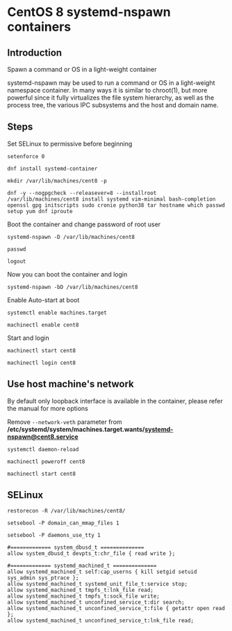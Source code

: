 # CentOS 8 systemd-nspawn containers

## Introduction
Spawn a command or OS in a light-weight container

systemd-nspawn may be used to run a command or OS in a light-weight namespace container. In many ways it is similar to chroot(1), but more powerful since it fully virtualizes the file system hierarchy, as well as the process tree, the various IPC subsystems and the host and domain name.

## Steps
Set SELinux to permissive before beginning

`setenforce 0`

`dnf install systemd-container`

`mkdir /var/lib/machines/cent8 -p`

`dnf -y --nogpgcheck --releasever=8 --installroot /var/lib/machines/cent8 install systemd vim-minimal bash-completion openssl gpg initscripts sudo cronie python38 tar hostname which passwd setup yum dnf iproute`

Boot the container and change password of root user

`systemd-nspawn -D /var/lib/machines/cent8`

`passwd`

`logout`

Now you can boot the container and login

`systemd-nspawn -bD /var/lib/machines/cent8`

Enable Auto-start at boot

`systemctl enable machines.target`

`machinectl enable cent8`

Start and login

`machinectl start cent8`

`machinectl login cent8`

## Use host machine's network
By default only loopback interface is available in the container, please refer the manual for more options

Remove `--network-veth` parameter from **/etc/systemd/system/machines.target.wants/systemd-nspawn@cent8.service**

`systemctl daemon-reload`

`machinectl poweroff cent8`

`machinectl start cent8`

## SELinux
`restorecon -R /var/lib/machines/cent8/`

`setsebool -P domain_can_mmap_files 1`

`setsebool -P daemons_use_tty 1`

```
#============= system_dbusd_t ==============
allow system_dbusd_t devpts_t:chr_file { read write };

#============= systemd_machined_t ==============
allow systemd_machined_t self:cap_userns { kill setgid setuid sys_admin sys_ptrace };
allow systemd_machined_t systemd_unit_file_t:service stop;
allow systemd_machined_t tmpfs_t:lnk_file read;
allow systemd_machined_t tmpfs_t:sock_file write;
allow systemd_machined_t unconfined_service_t:dir search;
allow systemd_machined_t unconfined_service_t:file { getattr open read };
allow systemd_machined_t unconfined_service_t:lnk_file read; 

```
